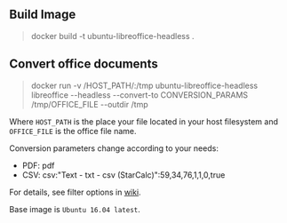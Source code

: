 ## Build Image

> docker build -t ubuntu-libreoffice-headless .

## Convert office documents

> docker run -v /HOST_PATH/:/tmp ubuntu-libreoffice-headless libreoffice --headless --convert-to CONVERSION_PARAMS /tmp/OFFICE_FILE --outdir /tmp

Where `HOST_PATH` is the place your file located in your host filesystem and `OFFICE_FILE` is the office file name.

Conversion parameters change according to your needs:

* PDF: pdf
* CSV: csv:"Text - txt - csv (StarCalc)":59,34,76,1,1,0,true

For details, see filter options in [wiki](https://wiki.openoffice.org/wiki/Documentation/DevGuide/Spreadsheets/Filter_Options).

Base image is `Ubuntu 16.04 latest`.
